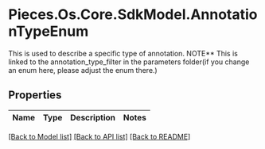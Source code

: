 # Pieces.Os.Core.SdkModel.AnnotationTypeEnum
This is used to describe a specific type of annotation. NOTE** This is linked to the annotation_type_filter in the parameters folder(if you change an enum here, please adjust the enum there.)

## Properties

Name | Type | Description | Notes
------------ | ------------- | ------------- | -------------

[[Back to Model list]](../README.md#documentation-for-models) [[Back to API list]](../README.md#documentation-for-api-endpoints) [[Back to README]](../README.md)

